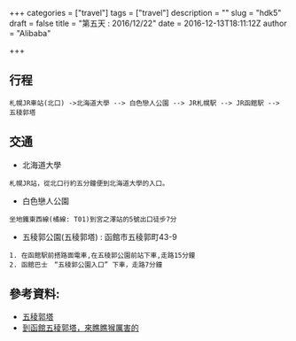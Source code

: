 +++
categories = ["travel"]
tags = ["travel"]
description = ""
slug = "hdk5"
draft = false
title = "第五天 : 2016/12/22"
date = 2016-12-13T18:11:12Z
author = "Alibaba"

+++

## 行程
```
札幌JR車站(北口) ->北海道大學 --> 白色戀人公園 --> JR札幌駅 --> JR函館駅 --> 五稜郭塔
```
## 交通
- 北海道大學
```
札幌JR站，從北口行約五分鐘便到北海道大學的入口。
```
- 白色戀人公園
```
坐地鐵東西線(橘線: T01)到宮之澤站的5號出口徒步7分
```
- 五稜郭公園(五稜郭塔) : 函館市五稜郭町43-9
```
1. 在函館駅前搭路面電車,在五稜郭公園前站下車,走路15分鐘
2. 函館巴士　“五稜郭公園入口” 下車，走路7分鐘
```
## 參考資料:
- [五稜郭塔](http://www.goryokaku-tower.co.jp/html/index/tw.html"target="_blank)
- [到函館五稜郭塔，來瞧瞧猴厲害的](http://eggmomo88.pixnet.net/blog/post/243177550-%E5%8C%97%E6%B5%B7%E9%81%93%E9%81%8A%E2%96%BA%E5%88%B0%E5%87%BD%E9%A4%A8%E4%BA%94%E7%A8%9C%E9%83%AD%E5%A1%94%EF%BC%8C%E4%BE%86%E7%9E%A7%E7%9E%A7%E7%8C%B4%E5%8E%B2%E5%AE%B3%E7%9A%84"target="_blank)